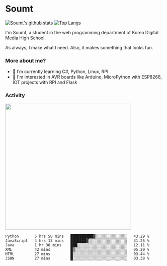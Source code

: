 # Soumt
[![Soumt's github stats](https://github-readme-stats.vercel.app/api?username=soumt-r)](https://github.com/anuraghazra/github-readme-stats)
[![Top Langs](https://github-readme-stats.vercel.app/api/top-langs/?username=soumt-r&layout=compact)](https://github.com/anuraghazra/github-readme-stats)

I'm Soumt, a student in the web programming department of Korea Digital Media High School.

As always, I make what I need. Also, it makes something that looks fun.

### More about me?
- 🌱 I’m currently learning C#, Python, Linux, RPI
- :pushpin: I'm interested in AVR boards like Arduino, MicroPython with ESP8266, IOT projects with RPI and Flask


### Activity
<img height="400" img src="https://wakatime.com/share/@soumt_r/0e4d0df5-374b-4c75-8ddb-57d54d739f69.svg"></img>

<!--START_SECTION:waka-->

```text
Python       5 hrs 50 mins   ██████████▓░░░░░░░░░░░░░░   43.29 %
JavaScript   4 hrs 13 mins   ███████▓░░░░░░░░░░░░░░░░░   31.25 %
Java         1 hr 38 mins    ███░░░░░░░░░░░░░░░░░░░░░░   12.11 %
XML          42 mins         █▒░░░░░░░░░░░░░░░░░░░░░░░   05.20 %
HTML         27 mins         █░░░░░░░░░░░░░░░░░░░░░░░░   03.44 %
JSON         27 mins         █░░░░░░░░░░░░░░░░░░░░░░░░   03.38 %
```

<!--END_SECTION:waka-->

